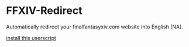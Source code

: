 # FFXIV-Redirect

Automatically redirect your finalfantasyxiv.com website into English (NA).

[install this userscript](https://update.greasyfork.org/scripts/538999/FFXIV%20Language%20redirect.user.js)
